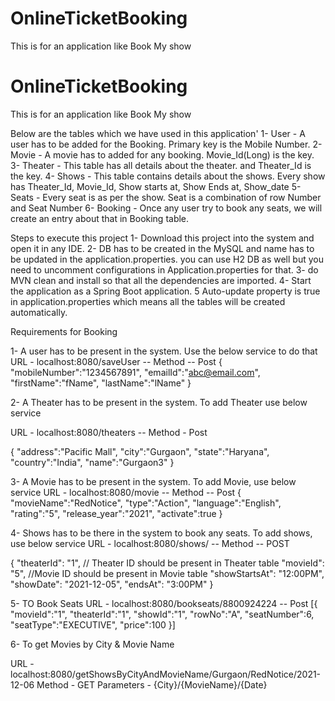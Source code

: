 # OnlineTicketBooking
This is for an application like Book My show

# OnlineTicketBooking
This is for an application like Book My show

Below are the tables which we have used in this application'
1- User - A user has to be added for the Booking. Primary key is the Mobile Number. 
2- Movie - A movie has to added for any booking. Movie_Id(Long) is the key. 
3- Theater - This table has all details about the theater. and Theater_Id is the key. 
4- Shows - This table contains details about the shows. Every show has Theater_Id, Movie_Id, Show starts at, Show Ends at, Show_date
5- Seats - Every seat is as per the show. Seat is a combination of row Number and Seat Number
6- Booking - Once any user try to book any seats, we will create an entry about that in Booking table. 

Steps to execute this project
1-  Download this project into the system and open it in any IDE.
2-  DB has to be created in the MySQL and name has to be updated in the application.properties. you can use H2 DB as well but you need to uncomment configurations in Application.properties for that. 
3-  do MVN clean and install so that all the dependencies are imported. 
4-  Start the application as a Spring Boot application.
5  Auto-update property is true in application.properties which means all the tables will be created automatically. 

Requirements for Booking

1- A user has to be present in the system. Use the below service to do that
URL - localhost:8080/saveUser  -- Method -- Post
{
	"mobileNumber":"1234567891",
	"emailId":"abc@email.com",
	"firstName":"fName",
	"lastName":"lName"
}

2- A Theater has to be present in the system. To add Theater use below service

URL - localhost:8080/theaters  -- Method - Post

  {
	"address":"Pacific Mall",
	"city":"Gurgaon",
	"state":"Haryana",
	"country":"India",
	"name":"Gurgaon3"
}

3- A Movie has to be present in the system. To add Movie, use below service
URL - localhost:8080/movie -- Method -- Post
{
	"movieName":"RedNotice",
	"type":"Action",
	"language":"English",
	"rating":"5",
	"release_year":"2021",
	"activate":true
}

4- Shows has to be there in the system to book any seats. To add shows, use below service
URL - localhost:8080/shows/ -- Method -- POST

{
	"theaterId": "1", // Theater ID should be present in Theater table
	"movieId": "5", //Movie ID should be present in Movie table
	"showStartsAt": "12:00PM",
	"showDate": "2021-12-05",
	"endsAt": "3:00PM"
}

5- TO Book Seats
URL - localhost:8080/bookseats/8800924224  -- Post 
[{
	"movieId":"1",
	"theaterId":"1",
	"showId":"1",
	"rowNo":"A",
	"seatNumber":6,
	"seatType":"EXECUTIVE",
	"price":100
}]

6- To get Movies by City & Movie Name 

URL - localhost:8080/getShowsByCityAndMovieName/Gurgaon/RedNotice/2021-12-06
Method - GET 
Parameters - {City}/{MovieName}/{Date}



